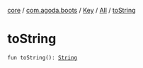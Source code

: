 [core](../../../index.md) / [com.agoda.boots](../../index.md) / [Key](../index.md) / [All](index.md) / [toString](./to-string.md)

# toString

`fun toString(): `[`String`](https://kotlinlang.org/api/latest/jvm/stdlib/kotlin/-string/index.html)